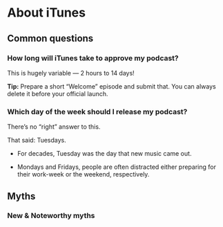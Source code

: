 # About iTunes

## Common questions

### How long will iTunes take to approve my podcast?

This is hugely variable — 2 hours to 14 days!

**Tip:** Prepare a short “Welcome” episode and submit that. You can always delete it before your official launch.

### Which day of the week should I release my podcast?

There’s no “right” answer to this.

That said: Tuesdays.

* For decades, Tuesday was the day that new music came out.

* Mondays and Fridays, people are often distracted either preparing for their work-week or the weekend, respectively.

## Myths


### New & Noteworthy myths

